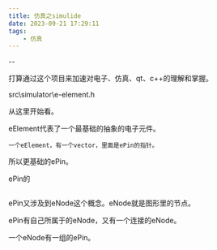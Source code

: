 ```yaml
---
title: 仿真之simulide
date: 2023-09-21 17:29:11
tags:
	- 仿真
---
```


--

打算通过这个项目来加速对电子、仿真、qt、c++的理解和掌握。

src\simulator\e-element.h

从这里开始看。

eElement代表了一个最基础的抽象的电子元件。

```
一个eElement，有一个vector，里面是ePin的指针。
```

所以更基础的ePin。

ePin的

```

```

ePin又涉及到eNode这个概念。eNode就是图形里的节点。

ePin有自己所属于的eNode，又有一个连接的eNode。

一个eNode有一组的ePin。

